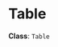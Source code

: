 # Table

**Class**: `Table`

<ClientOnly>
  <hpcc-vitepress style="width:100%;height:600px">
    <div id="placeholder" style="height:400px">
    </div>
    <script type="module">
        import { Table } from "@hpcc-js/fgrid";
        
        new Table()
            .target("placeholder")
            .columns(["Category", "Series-1", "Series-2", "Series-3", "Series-4"])
            .data([
                ["A", -25, -23, -25, -22],
                ["B", -20, -21, -25, -21],
                ["C", -18, -20, -25, -19],
                ["D", -17, -17, -25, -18],
                ["E", -16, -15, -19, -18],
                ["F", -15, -14, -16, -16],
                ["G", -12, -10, -14, -15],
                ["H", -12, -8, -13, -15],
                ["I", -11, -6, -12, -12],
                ["J", -11, -6, -8, -12],
                ["K", -9, 0, -5, -10],
                ["L", -5, 1, -5, -9],
                ["M", -5, 2, -4, -8],
                ["N", -1, 4, -2, -7],
                ["O", 3, 7, 0, -5],
                ["P", 3, 8, 0, -3],
                ["Q", 4, 8, 7, 0],
                ["R", 6, 9, 11, 1],
                ["S", 9, 11, 11, 5],
                ["T", 10, 20, 12, 6],
                ["U", 12, 20, 16, 8],
                ["V", 12, 21, 18, 14],
                ["W", 14, 21, 18, 18],
                ["X", 15, 23, 21, 18],
                ["Y", 21, 23, 23, 21],
                ["Z", 23, 24, 24, 24]
            ])
            .render()
            ;
    </script>
  </hpcc-vitepress>
</ClientOnly>

::: tip
See [Getting Started](../README) for details on how to include @hpcc-js/fgrid in your application
:::

## `Table`

## Events

## Credits

